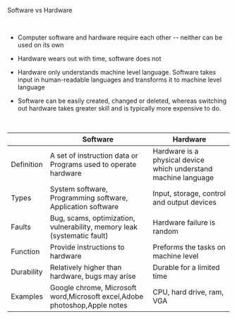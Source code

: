 
Software vs Hardware

 

-   Computer software and hardware require each other -- neither can be used on its own

-   Hardware wears out with time, software does not

-   Hardware only understands machine level language. Software takes input in human-readable languages and transforms it to machine level language

-   Software can be easily created, changed or deleted, whereas switching out hardware takes greater skill and is typically more expensive to do.

 

||Software|Hardware|
|--- |--- |--- |
|Definition|A set of instruction data or Programs used to operate hardware|Hardware is a physical device which understand machine language|
|Types|System software, Programming software, Application software|Input, storage, control and output devices|
|Faults|Bug, scams, optimization, vulnerability, memory leak (systematic fault)|Hardware failure is random|
|Function|Provide instructions to hardware|Preforms the tasks on machine level|
|Durability|Relatively higher than hardware, bugs may arise|Durable for a limited time|
|Examples|Google chrome, Microsoft word,Microsoft excel,Adobe photoshop,Apple notes|CPU, hard drive, ram, VGA|

